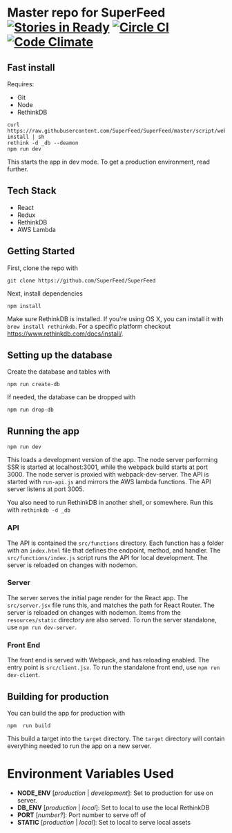 # Master repo for SuperFeed [![Stories in Ready](https://badge.waffle.io/SuperFeed/SuperFeed.svg?label=ready&title=Ready)](http://waffle.io/SuperFeed/SuperFeed) [![Circle CI](https://circleci.com/gh/SuperFeed/SuperFeed.svg?style=svg)](https://circleci.com/gh/SuperFeed/SuperFeed) [![Code Climate](https://codeclimate.com/github/SuperFeed/SuperFeed/badges/gpa.svg)](https://codeclimate.com/github/SuperFeed/SuperFeed)

## Fast install

Requires:
* Git
* Node
* RethinkDB

```
curl https://raw.githubusercontent.com/SuperFeed/SuperFeed/master/script/web-install | sh
rethink -d _db --deamon
npm run dev
```

This starts the app in dev mode. To get a production environment, read further.

## Tech Stack
* React
* Redux
* RethinkDB
* AWS Lambda

## Getting Started

First, clone the repo with

```
git clone https://github.com/SuperFeed/SuperFeed
```

Next, install dependencies

```
npm install
```

Make sure RethinkDB is installed. If you're using OS X, you can install it with `brew install rethinkdb`.
For a specific platform checkout https://www.rethinkdb.com/docs/install/.

## Setting up the database

Create the database and tables with

```
npm run create-db
```

If needed, the database can be dropped with

```
npm run drop-db
```

## Running the app

```
npm run dev
```

This loads a development version of the app.
The node server performing SSR is started at localhost:3001, while the webpack
build starts at port 3000. The node server is proxied with webpack-dev-server.
The API is started with `run-api.js` and mirrors the AWS lambda functions. The
API server listens at port 3005.

You also need to run RethinkDB in another shell, or somewhere. Run this with
`rethinkdb -d _db`

### API

The API is contained the `src/functions` directory. Each function has a folder with an `index.html` file
that defines the endpoint, method, and handler. The `src/functions/index.js` script runs the API for local development.
The server is reloaded on changes with nodemon.

### Server

The server serves the initial page render for the React app. The `src/server.jsx` file runs this, and matches the
path for React Router. The server is reloaded on changes with nodemon. Items from the `resources/static` directory
are also served. To run the server standalone, use `npm run dev-server`.

### Front End

The front end is served with Webpack, and has reloading enabled. The entry point is `src/client.jsx`. To run the
standalone front end, use `npm run dev-client`.

## Building for production

You can build the app for production with

```
npm  run build
```

This build a target into the `target` directory. The `target` directory will contain
everything needed to run the app on a new server.

# Environment Variables Used

* __NODE_ENV__ [_production_ | _development_]: Set to production for use on server.
* __DB_ENV__ [_production_ | _local_]: Set to local to use the local RethinkDB
* __PORT__ [_number?_]: Port number to serve off of
* __STATIC__ [_production_ | _local_]: Set to local to serve local assets
